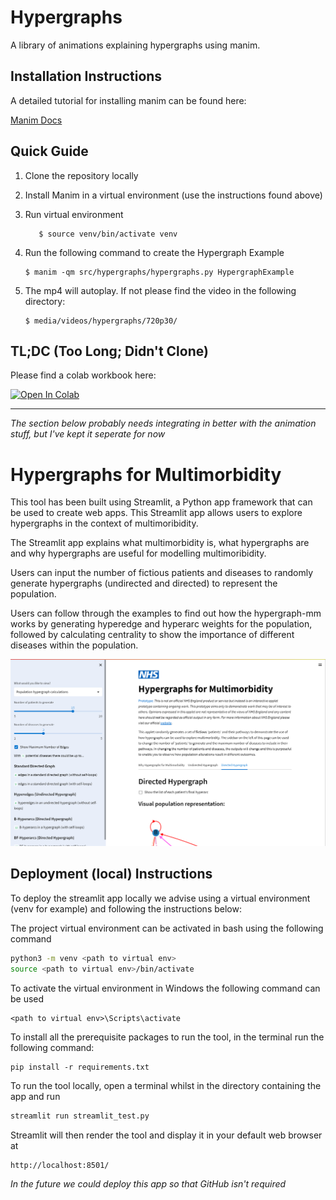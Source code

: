 # Hypergraphs

A library of animations explaining hypergraphs using manim.


## Installation Instructions

A detailed tutorial for installing manim can be found here:

[Manim Docs](https://docs.manim.community/en/stable/installation.html)

## Quick Guide

1. Clone the repository locally
2. Install Manim in a virtual environment (use the instructions found above)
3. Run virtual environment
   
   ```
      $ source venv/bin/activate venv
   ```
   
4. Run the following command to create the Hypergraph Example

    ```
    $ manim -qm src/hypergraphs/hypergraphs.py HypergraphExample
    ```
   
5. The mp4 will autoplay. If not please find the video in the following directory:

   ``` 
   $ media/videos/hypergraphs/720p30/
   
   ```

## TL;DC (Too Long; Didn't Clone)

Please find a colab workbook here:

[![Open In Colab](https://colab.research.google.com/assets/colab-badge.svg)](https://colab.research.google.com/github/nhsx/hypergraphical/blob/workbooks/hypergraph-animations.ipynb)

----------------------

_The section below probably needs integrating in better with the animation stuff, but I've kept it seperate for now_

# Hypergraphs for Multimorbidity

This tool has been built using Streamlit, a Python app framework that can be used to create web apps. This Streamlit app allows users to explore hypergraphs in the context of multimoribidity. 

The Streamlit app explains what multimorbidity is, what hypergraphs are and why hypergraphs are useful for modelling multimoribidity.

Users can input the number of fictious patients and diseases to randomly generate hypergraphs (undirected and directed) to represent the population.

Users can follow through the examples to find out how the hypergraph-mm works by generating hyperedge and hyperarc weights for the population, followed by calculating centrality to show the importance of different diseases within the population. 

![Hypergraphs for Multimoribidity Tool](/images/streamlit_screenshot.PNG)

## Deployment (local) Instructions

 To deploy the streamlit app locally we advise using a virtual environment (venv for example) and following the instructions below:

The project virtual environment can be activated in bash using the following command

```bash
python3 -m venv <path to virtual env>
source <path to virtual env>/bin/activate
```

To activate the virtual environment in Windows the following command can be used

```shell
<path to virtual env>\Scripts\activate
```

To install all the prerequisite packages to run the tool, in the terminal run the following command:

```shell
pip install -r requirements.txt
```

To run the tool locally, open a terminal whilst in the directory containing the app and run

```bash
streamlit run streamlit_test.py
```

Streamlit will then render the tool and display it in your default web browser at

```bash
http://localhost:8501/
```

_In the future we could deploy this app so that GitHub isn't required_